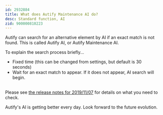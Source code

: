 ```yaml
---
id: 2932884
title: What does Autify Maintenance AI do?
desc: Standard function, AI
zid: 900000810223
---
```


Autify can search for an alternative element by AI if an exact match is not found. This is called Autify AI, or Autify Maintenance AI.

To explain the search process briefly...

- Fixed time (this can be changed from settings, but default is 30 seconds)
- Wait for an exact match to appear. If it does not appear, AI search will begin.

<br>Please see [the release notes for 2019/11/07](https://docs.autify.com/ja/2019/11/07/release/) for details on what you need to check.

Autify's AI is getting better every day. Look forward to the future evolution.
